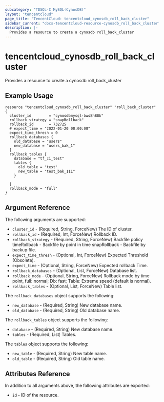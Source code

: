 ```yaml
---
subcategory: "TDSQL-C MySQL(CynosDB)"
layout: "tencentcloud"
page_title: "TencentCloud: tencentcloud_cynosdb_roll_back_cluster"
sidebar_current: "docs-tencentcloud-resource-cynosdb_roll_back_cluster"
description: |-
  Provides a resource to create a cynosdb roll_back_cluster
---
```


# tencentcloud_cynosdb_roll_back_cluster

Provides a resource to create a cynosdb roll_back_cluster

## Example Usage

```hcl
resource "tencentcloud_cynosdb_roll_back_cluster" "roll_back_cluster" {
  cluster_id        = "cynosdbmysql-bws8h88b"
  rollback_strategy = "snapRollback"
  rollback_id       = 732725
  # expect_time = "2022-01-20 00:00:00"
  expect_time_thresh = 0
  rollback_databases {
    old_database = "users"
    new_database = "users_bak_1"
  }
  rollback_tables {
    database = "tf_ci_test"
    tables {
      old_table = "test"
      new_table = "test_bak_111"
    }

  }
  rollback_mode = "full"
}
```

## Argument Reference

The following arguments are supported:

* `cluster_id` - (Required, String, ForceNew) The ID of cluster.
* `rollback_id` - (Required, Int, ForceNew) Rollback ID.
* `rollback_strategy` - (Required, String, ForceNew) Backfile policy timeRollback - Backfile by point in time snapRollback - Backfile by backup file.
* `expect_time_thresh` - (Optional, Int, ForceNew) Expected Threshold (Obsolete).
* `expect_time` - (Optional, String, ForceNew) Expected rollback Time.
* `rollback_databases` - (Optional, List, ForceNew) Database list.
* `rollback_mode` - (Optional, String, ForceNew) Rollback mode by time point, full: normal; Db: fast; Table: Extreme speed (default is normal).
* `rollback_tables` - (Optional, List, ForceNew) Table list.

The `rollback_databases` object supports the following:

* `new_database` - (Required, String) New database name.
* `old_database` - (Required, String) Old database name.

The `rollback_tables` object supports the following:

* `database` - (Required, String) New database name.
* `tables` - (Required, List) Tables.

The `tables` object supports the following:

* `new_table` - (Required, String) New table name.
* `old_table` - (Required, String) Old table name.

## Attributes Reference

In addition to all arguments above, the following attributes are exported:

* `id` - ID of the resource.



